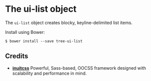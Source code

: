 # The ui-list object

The `ui-list` object creates blocky, keyline-delimited list items.

Install using Bower:

    $ bower install --save tree-ui-list

## Credits

* **[inuitcss](https://github.com/inuitcss)** Powerful, Sass-based, OOCSS
framework designed with scalability and performance in mind.

